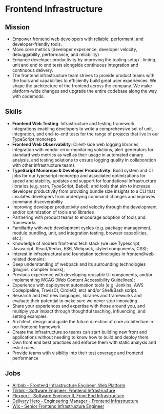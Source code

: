 # Frontend Infrastructure

## Mission

- Empower frontend web developers with reliable, performant, and developer-friendly tools.
- Move core metrics (developer experience, developer velocity, debuggability, performance, and reliability)
- Enhance developer productivity by improving the tooling setup - linting, unit and end to end tests alongside continuous integration and continuous delivery.
- The frontend infrastructure team strives to provide product teams with the tools and capabilities to efficiently build great user experiences. We shape the architecture of the frontend across the company. We make platform-wide changes and upgrade the entire codebase along the way with codemods.

## Skills

- **Frontend Web Testing**: Infrastructure and testing framework integrations enabling developers to write a comprehensive set of unit, integration, and end-to-end tests for the range of projects that live in our TypeScript monorepo
- **Frontend Web Observability**: Client-side web logging libraries, integration with vendor error monitoring solutions, alert generators for standard web metrics as well as their usage in automated canary analysis, and testing solutions to ensure logging quality in collaboration with other infrastructure teams
- **TypeScript Monorepo & Developer Productivity**: Build system and CI jobs for our typescript monorepo and associated optimizations for speed and stability, updates and support for foundational infrastructure libraries (e.g. yarn, TypeScript, Babel), and tools that aim to increase developer productivity from providing bundle size insights to a CLI that insulates developers from underlying command changes and improves command discoverability
- Improving developer productivity and velocity through the development and/or optimization of tools and libraries
- Partnering with product teams to encourage adoption of tools and frameworks
- Familiarity with web development cycles (e.g. package management, module bundling, unit, and integration testing, browser capabilities, etc.);
- Knowledge of modern front-end tech stack (we use Typescript, Javascript, React/Redux, ES6, Webpack, styled components, CSS);
- Interest in infrastructural and foundation technologies in frontend/web related domains;
- Deep understanding of webpack and its surrounding technologies (plugins, compiler hooks);
- Previous experience with developing reusable UI components, and/or implementing WCAG (Web Content Accessibility Guidelines);
- Experience with deployment automation tools (e.g. Jenkins, AWS Codepipeline, TravisCI, CircleCI, etc) and/or Shell/Bash script.
- Research and test new languages, libraries and frameworks and evaluate their potential to make sure we never stop innovating.
- Share your experiences and expertise with those around you, and multiply your impact through thoughtful teaching, influencing, and setting examples.
- Architect, design and guide the future direction of core architecture in our frontend framework
- Create the infrastructure so teams can start building new front end applications without needing to know how to build and deploy them
- Own front end best practices and enforce them with static analysis and eslint rules
- Provide teams with visibility into their test coverage and frontend performance

## Jobs

- [Airbnb - Frontend Infrastructure Engineer, Web Platform](https://careers.airbnb.com/positions/3903900/)
- [Tiktok - Software Engineer, Frontend Infrastructure](https://careers.tiktok.com/position/6961906536192985374/detail)
- [Flexport - Software Engineer II, Front End Infrastructure](https://boards.greenhouse.io/flexport/jobs/3079348)
- [Delivery Hero - Engineering Manager - Frontend Infrastructure](https://careers.deliveryhero.com/global/en/job/JR0020676/Engineering-Manager-Frontend-Infrastructure-f-m-d)
- [Wix - Senior Frontend Infrastructure Engineer](https://www.wix.com/jobs/locations/tel-aviv/positions/473401)
